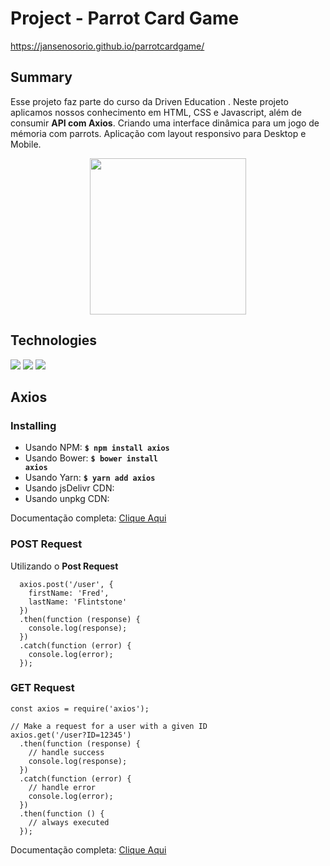 # Project - Parrot Card Game

https://jansenosorio.github.io/parrotcardgame/

## Summary 

Esse projeto faz parte do curso da Driven Education . Neste projeto aplicamos nossos conhecimento em HTML, CSS e Javascript, além de consumir <strong>API com Axios</strong>. Criando uma interface dinâmica para um jogo de mémoria com parrots. Aplicação com layout responsivo para Desktop e Mobile.

<p align="center">
  <img width="250px" src="img/ConversationPAge1.png"/>
</p>

## Technologies

<img src="https://camo.githubusercontent.com/c8d13e1c596a6726b1da8475a9299fac133f95ef009083b48be01f975a44987e/68747470733a2f2f696d672e736869656c64732e696f2f62616467652f2d48544d4c2d3035313232413f7374796c653d666c6174266c6f676f3d48544d4c35" />
<img src= "https://camo.githubusercontent.com/d738d76484d50c8345c2d01e39364b707285bc7936140858e7909dfe6424efb2/68747470733a2f2f696d672e736869656c64732e696f2f62616467652f2d4353532d3035313232413f7374796c653d666c6174266c6f676f3d43535333266c6f676f436f6c6f723d313537324236" />
<img src="https://camo.githubusercontent.com/6e8ce928be6e5866e27140eb0bb25479b52137d75ee0196e7b67c91038a9abc3/68747470733a2f2f696d672e736869656c64732e696f2f62616467652f2d4a6176615363726970742d3035313232413f7374796c653d666c6174266c6f676f3d6a617661736372697074" />

## Axios
### Installing

- Usando NPM: <strong><code>$ npm install axios</code></strong>
- Usando Bower: <strong><code>$ bower install axios</code></strong>
- Usando Yarn: <strong><code>$ yarn add axios</code></strong>
- Usando jsDelivr CDN: <strong><code><script src="https://cdn.jsdelivr.net/npm/axios/dist/axios.min.js"></script></code></strong>
- Usando unpkg CDN: <strong><code><script src="https://unpkg.com/axios/dist/axios.min.js"></script></code></strong>

Documentação completa: <a href="https://axios-http.com/docs/intro">Clique Aqui</a>

### POST Request

Utilizando o <strong>Post Request</strong>

```
  axios.post('/user', {
    firstName: 'Fred',
    lastName: 'Flintstone'
  })
  .then(function (response) {
    console.log(response);
  })
  .catch(function (error) {
    console.log(error);
  });
  ```

### GET Request
```
const axios = require('axios');

// Make a request for a user with a given ID
axios.get('/user?ID=12345')
  .then(function (response) {
    // handle success
    console.log(response);
  })
  .catch(function (error) {
    // handle error
    console.log(error);
  })
  .then(function () {
    // always executed
  });
```

Documentação completa: <a href="https://axios-http.com/docs/intro">Clique Aqui</a>
